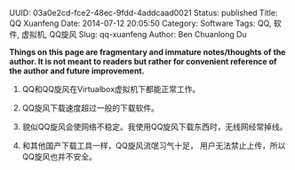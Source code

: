 UUID: 03a0e2cd-fce2-48ec-9fdd-4addcaad0021
Status: published
Title: QQ Xuanfeng
Date: 2014-07-12 20:05:50
Category: Software
Tags: QQ, 软件, 虚拟机, QQ旋风
Slug: qq-xuanfeng
Author: Ben Chuanlong Du

**Things on this page are fragmentary and immature notes/thoughts of the author. It is not meant to readers but rather for convenient reference of the author and future improvement.**
 
1. QQ和QQ旋风在Virtualbox虚拟机下都能正常工作。

4. QQ旋风下载速度超过一般的下载软件。

2. 貌似QQ旋风会使网络不稳定。我使用QQ旋风下载东西时，无线网经常掉线。

3. 和其他国产下载工具一样，QQ旋风流氓习气十足，
用户无法禁止上传，所以QQ旋风也并不安全。
